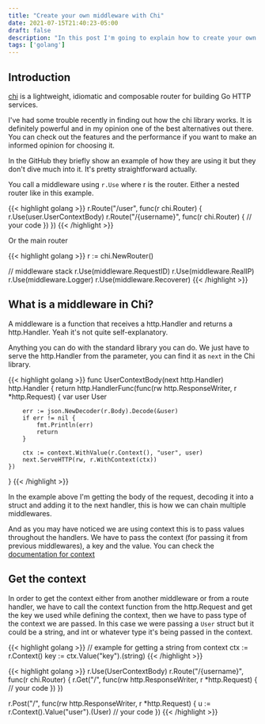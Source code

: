 ```yaml
---
title: "Create your own middleware with Chi"
date: 2021-07-15T21:40:23-05:00
draft: false
description: "In this post I'm going to explain how to create your own middleware in Chi, how to get the values from route handlers and other middlewares. And give some context of how the Chi library is used"
tags: ['golang']
---
```


## Introduction

[chi](https://github.com/go-chi/chi) is a lightweight, idiomatic and composable router for building Go HTTP services.

I've had some trouble recently in finding out how the chi library works. It is definitely powerful and in my opinion one of the best alternatives out there. You can check out the features and the performance if you want to make an informed opinion for choosing it. 

In the GitHub they briefly show an example of how they are using it but they don't dive much into it. It's pretty straightforward actually.

You call a middleware using `r.Use` where r is the router. Either a nested router like in this example.

{{< highlight golang >}}
r.Route("/user", func(r chi.Router) {
    r.Use(user.UserContextBody)
    r.Route("/{username}", func(r chi.Router) {
        // your code
    })
})
{{< /highlight >}}


Or the main router

{{< highlight golang >}}
r := chi.NewRouter()

// middleware stack
r.Use(middleware.RequestID)
r.Use(middleware.RealIP)
r.Use(middleware.Logger)
r.Use(middleware.Recoverer)
{{< /highlight >}}

## What is a middleware in Chi?

A middleware is a function that receives a http.Handler and returns a http.Handler. Yeah it's not quite self-explanatory.

Anything you can do with the standard library you can do. We just have to serve the http.Handler from the parameter, you can find it as `next` in the Chi library.

{{< highlight golang >}}
func UserContextBody(next http.Handler) http.Handler {
    return http.HandlerFunc(func(rw http.ResponseWriter, r *http.Request) {
        var user User 

        err := json.NewDecoder(r.Body).Decode(&user)
        if err != nil {
            fmt.Println(err)
            return
        }

        ctx := context.WithValue(r.Context(), "user", user) 
        next.ServeHTTP(rw, r.WithContext(ctx))
	})
}
{{< /highlight >}}

In the example above I'm getting the body of the request, decoding it into a struct and adding it to the next handler, this is how we can chain multiple middlewares.

And as you may have noticed we are using context this is to pass values throughout the handlers. We have to pass the context (for passing it from previous middlewares), a key and the value. You can check the [documentation for context](https://pkg.go.dev/context?utm_source=gopls#WithValue)

## Get the context

In order to get the context either from another middleware or from a route handler, we have to call the context function from the http.Request and get the key we used while defining the context, then we have to pass type of the context we are passed. In this case we were passing a `User` struct but it could be a string, and int or whatever type it's being passed in the context.

{{< highlight golang >}}
// example for getting a string from context
ctx := r.Context()
key := ctx.Value("key").(string)
{{< /highlight >}}

{{< highlight golang >}}
r.Use(UserContextBody)
r.Route("/{username}", func(r chi.Router) {
    r.Get("/", func(rw http.ResponseWriter, r *http.Request) {
        // your code
    })
})

r.Post("/", func(rw http.ResponseWriter, r *http.Request) {
    u := r.Context().Value("user").(User)
    // your code
})
{{< /highlight >}}